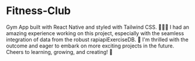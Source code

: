 # Fitness-Club
Gym App built with React Native and styled with Tailwind CSS. 🏋️‍♂️✨  I had an amazing experience working on this project, especially with the seamless integration of data from the robust rapiapiExerciseDB. 🚀  I'm thrilled with the outcome and eager to embark on more exciting projects in the future. Cheers to learning, growing, and creating! 🌟
